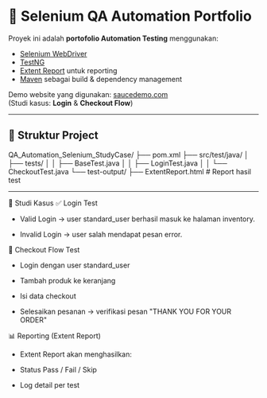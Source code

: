# 🧪 Selenium QA Automation Portfolio

Proyek ini adalah **portofolio Automation Testing** menggunakan:
- [Selenium WebDriver](https://www.selenium.dev/)
- [TestNG](https://testng.org/)
- [Extent Report](https://extentreports.com/) untuk reporting
- [Maven](https://maven.apache.org/) sebagai build & dependency management

Demo website yang digunakan: [saucedemo.com](https://www.saucedemo.com/)  
(Studi kasus: **Login** & **Checkout Flow**)

---

## 📂 Struktur Project
QA_Automation_Selenium_StudyCase/
├── pom.xml
├── src/test/java/
│ ├── tests/
│ │ ├── BaseTest.java
│ │ ├── LoginTest.java
│ │ └── CheckoutTest.java
└── test-output/
├── ExtentReport.html # Report hasil test

---

🧾 Studi Kasus
✅ Login Test

- Valid Login → user standard_user berhasil masuk ke halaman inventory.

- Invalid Login → user salah mendapat pesan error.

🛒 Checkout Flow Test

- Login dengan user standard_user

- Tambah produk ke keranjang

- Isi data checkout

- Selesaikan pesanan → verifikasi pesan "THANK YOU FOR YOUR ORDER"

📊 Reporting (Extent Report)

- Extent Report akan menghasilkan:

- Status Pass / Fail / Skip

- Log detail per test
